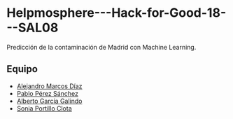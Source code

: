 # Helpmosphere---Hack-for-Good-18---SAL08
Predicción de la contaminación de Madrid con Machine Learning.

## Equipo

- [Alejandro Marcos Díaz](https://github.com/amarcosdiinf)
- [Pablo Pérez Sánchez](https://github.com/PabloPerSa)
- [Alberto García Galindo](https://github.com/Alberto267)
- [Sonia Portillo Clota](https://github.com/soniaportilloclota)

